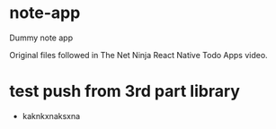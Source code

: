 # note-app

Dummy note app

Original files followed in The Net Ninja React Native Todo Apps video.

# test push from 3rd part library

- kaknkxnaksxna
